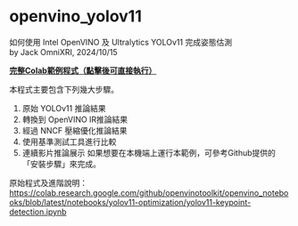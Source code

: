 # openvino_yolov11
如何使用 Intel OpenVINO 及 Ultralytics YOLOv11 完成姿態估測  
by Jack OmniXRI, 2024/10/15  

**[完整Colab範例程式（點擊後可直接執行）](https://colab.research.google.com/github/OmniXRI/openvino_yolov11/blob/main/yolov11_keypoint_detection(sample).ipynb)**

本程式主要包含下列幾大步驟。  
1. 原始 YOLOv11 推論結果
2. 轉換到 OpenVINO IR推論結果
3. 經過 NNCF 壓縮優化推論結果
4. 使用基準測試工具進行比較
5. 連續影片推論展示
如果想要在本機端上運行本範例，可參考Github提供的「安裝步驟」來完成。  

原始程式及進階說明：  
https://colab.research.google.com/github/openvinotoolkit/openvino_notebooks/blob/latest/notebooks/yolov11-optimization/yolov11-keypoint-detection.ipynb
